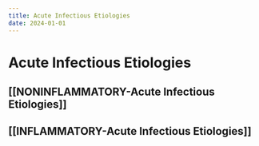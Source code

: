 ```yaml
---
title: Acute Infectious Etiologies
date: 2024-01-01
---
```

# Acute Infectious Etiologies

## [[NONINFLAMMATORY-Acute Infectious Etiologies]]
## [[INFLAMMATORY-Acute Infectious Etiologies]]


